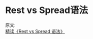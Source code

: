 # Rest vs Spread语法

原文:  
[精读《Rest vs Spread 语法》](https://mp.weixin.qq.com/s/cSp-uDJCln1mi-9UhHrFIg)
